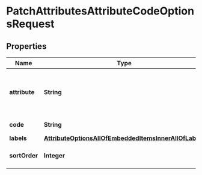 

# PatchAttributesAttributeCodeOptionsRequest


## Properties

| Name | Type | Description | Notes |
|------------ | ------------- | ------------- | -------------|
|**attribute** | **String** | Code of attribute related to the attribute option |  [optional] |
|**code** | **String** | Code of option |  |
|**labels** | [**AttributeOptionsAllOfEmbeddedItemsInnerAllOfLabels**](AttributeOptionsAllOfEmbeddedItemsInnerAllOfLabels.md) |  |  [optional] |
|**sortOrder** | **Integer** | Order of attribute option |  [optional] |



